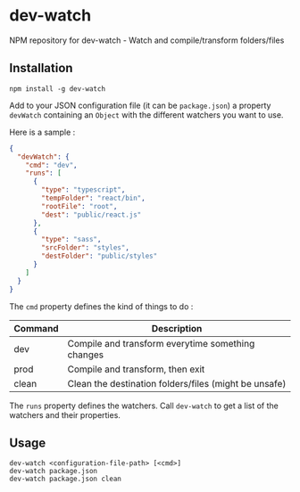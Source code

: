 # dev-watch
NPM repository for dev-watch - Watch and compile/transform folders/files

## Installation

```
npm install -g dev-watch
```

Add to your JSON configuration file (it can be `package.json`) a property `devWatch` containing an `Object` with the different watchers you want to use.

Here is a sample :

```json
{
  "devWatch": {
    "cmd": "dev",
    "runs": [
      {
        "type": "typescript",
        "tempFolder": "react/bin",
        "rootFile": "root",
        "dest": "public/react.js"
      },
      {
        "type": "sass",
        "srcFolder": "styles",
        "destFolder": "public/styles"
      }
    ]
  }
}
```

The `cmd` property defines the kind of things to do :

Command | Description
-|-
dev | Compile and transform everytime something changes
prod | Compile and transform, then exit
clean | Clean the destination folders/files (might be unsafe)

The `runs` property defines the watchers. Call `dev-watch` to get a list of the watchers and their properties.

## Usage

```
dev-watch <configuration-file-path> [<cmd>]
dev-watch package.json
dev-watch package.json clean
```
